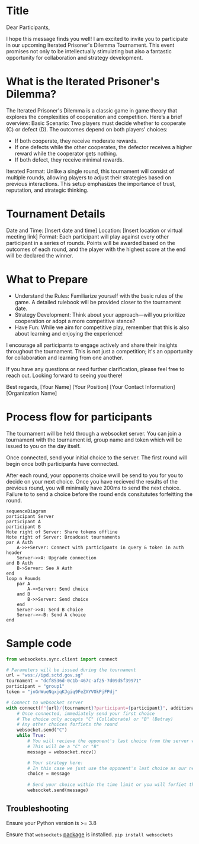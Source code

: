 # Title

Dear Participants,

I hope this message finds you well! I am excited to invite you to participate in our upcoming Iterated Prisoner's Dilemma Tournament. This event promises not only to be intellectually stimulating but also a fantastic opportunity for collaboration and strategy development.

# What is the Iterated Prisoner's Dilemma?

The Iterated Prisoner's Dilemma is a classic game in game theory that explores the complexities of cooperation and competition. Here’s a brief overview:
Basic Scenario: Two players must decide whether to cooperate (C) or defect (D). The outcomes depend on both players' choices:
- If both cooperate, they receive moderate rewards.
- If one defects while the other cooperates, the defector receives a higher reward while the cooperator gets nothing.
- If both defect, they receive minimal rewards.

Iterated Format: Unlike a single round, this tournament will consist of multiple rounds, allowing players to adjust their strategies based on previous interactions. This setup emphasizes the importance of trust, reputation, and strategic thinking.

# Tournament Details
Date and Time: [Insert date and time]
Location: [Insert location or virtual meeting link]
Format: Each participant will play against every other participant in a series of rounds. Points will be awarded based on the outcomes of each round, and the player with the highest score at the end will be declared the winner.

# What to Prepare
- Understand the Rules: Familiarize yourself with the basic rules of the game. A detailed rulebook will be provided closer to the tournament date.
- Strategy Development: Think about your approach—will you prioritize cooperation or adopt a more competitive stance?
- Have Fun: While we aim for competitive play, remember that this is also about learning and enjoying the experience!

I encourage all participants to engage actively and share their insights throughout the tournament. This is not just a competition; it's an opportunity for collaboration and learning from one another.

If you have any questions or need further clarification, please feel free to reach out.
Looking forward to seeing you there!

Best regards,
[Your Name]
[Your Position]
[Your Contact Information]
[Organization Name]



# Process flow for participants

The tournament will be held through a websocket server. You can join a tournament with the tournament id, group name and token which will be issued to you on the day itself.

Once connected, send your initial choice to the server. The first round will begin once both participants have connected.

After each round, your opponents choice wwill be send to you for you to decide on your next choice. Once you have recieved the results of the previous round, you will minimally have 200ms to send the next choice. Failure to to send a choice before the round ends consitututes forfeitting the round.

```mermaid
sequenceDiagram
participant Server
participant A
participant B
Note right of Server: Share tokens offline
Note right of Server: Broadcast tournaments
par A Auth
    A->>+Server: Connect with participants in query & token in auth header
    Server->>A: Upgrade connection
and B Auth
    B->Server: See A Auth
end
loop n Rounds
    par A
        A->>Server: Send choice
    and B
        B->>Server: Send choice
    end
    Server->>A: Send B choice
    Server->>-B: Send A choice
end
```

# Sample code

```python
from websockets.sync.client import connect

# Parameters will be issued during the tournament
url = "wss://ipd.sctd.gov.sg"
tournament = "dcf8536d-0c1b-467c-af25-7d09d5f39971"
participant = "group1"
token = "jnGnWueNqxjqKJgiq9FeZXYVOkPjFPdj"

# Connect to websocket server
with connect(f"{url}/{tournament}?participant={participant}", additional_headers={'authorization': token}) as websocket:
    # Once connected, immediately send your first choice
    # The choice only accepts "C" (Collaborate) or "B" (Betray)
    # Any other choices forfiets the round
    websocket.send("C")
    while True:
        # You will recieve the opponent's last choice from the server when the round is over
        # This will be a "C" or "B"
        message = websocket.recv()

        # Your strategy here:
        # In this case we just use the opponent's last choice as our next choice
        choice = message
        
        # Send your choice within the time limit or you will forfiet the round
        websocket.send(message)
```

## Troubleshooting

Ensure your Python version is >= 3.8

Ensure that `websockets` [package](https://pypi.org/project/websockets/) is installed. `pip install websockets`
